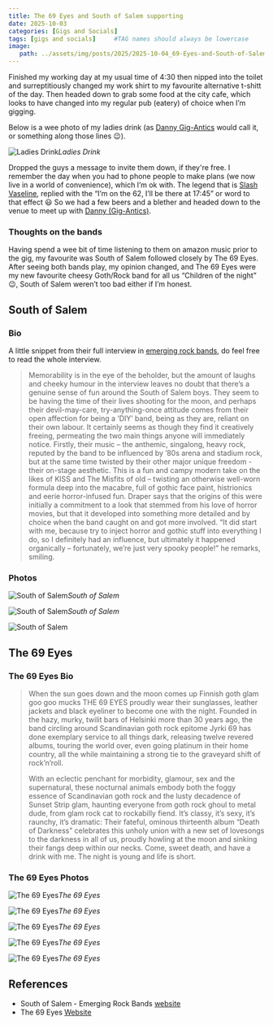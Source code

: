 ```yaml
---
title: The 69 Eyes and South of Salem supporting
date: 2025-10-03
categories: [Gigs and Socials]
tags: [gigs and socials]     #TAG names should always be lowercase
image:
   path: ../assets/img/posts/2025/2025-10-04_69-Eyes-and-South-of-Salem/the_69_eyes.webp
---
```


Finished my working day at my usual time of 4:30 then nipped into the toilet and surreptitiously changed my work shirt to my favourite alternative t-shitt of the day. Then headed down to grab some food at the city cafe, which looks to have changed into my regular pub (eatery) of choice when I’m gigging.

Below is a wee photo of my ladies drink (as [Danny Gig-Antics](https://gig-antics.live) would call it, or something along those lines 😉).

![Ladies Drink](../assets/img/posts/2025/2025-10-04_69-Eyes-and-South-of-Salem/Ladies_Drink.webp)_Ladies Drink_

Dropped the guys a message to invite them down, if they're free.  I remember the day when you had to phone people to make plans (we now live in a world of convenience), which I’m ok with. The legend that is [Slash Vaseline](https://www.gig-antics.live/post/introducing-slash-vaseline), replied with the “I’m on the 62, I’ll be there at 17:45” or word to that effect 😃 So we had a few beers and a blether and headed down to the venue to meet up with [Danny (Gig-Antics)](https://www.gig-antics.live/).

### Thoughts on the bands

Having spend a wee bit of time listening to them on amazon music prior to the gig, my favourite was South of Salem followed closely by The 69 Eyes. After seeing both bands play, my opinion changed, and The 69 Eyes were my new favourite cheesy Goth/Rock band for all us “Children of the night” 😉, South of Salem weren’t too bad either if I’m honest.

## South of Salem

### Bio

A little snippet from their full interview in [emerging rock bands](https://emergingrockbands.co.uk/interview-south-of-salem/), do feel free to read the whole interview.

> Memorability is in the eye of the beholder, but the amount of laughs and cheeky humour in the interview leaves no doubt that there’s a genuine sense of fun around the South of Salem boys.  They seem to be having the time of their lives shooting for the moon, and perhaps their devil-may-care, try-anything-once attitude comes from their open affection for being a ‘DIY’ band, being as they are, reliant on their own labour.  It certainly seems as though they find it creatively freeing, permeating the two main things anyone will immediately notice.  Firstly, their music – the anthemic, singalong, heavy rock, reputed by the band to be influenced by ’80s arena and stadium rock, but at the same time twisted by their other major unique freedom -their on-stage aesthetic.  This is a fun and campy modern take on the likes of KISS and The Misfits of old – twisting an otherwise well-worn formula deep into the macabre, full of gothic face paint, histrionics and eerie horror-infused fun. Draper says that the origins of this were initially a commitment to a look that stemmed from his love of horror movies, but that it developed into something more detailed and by choice when the band caught on and got more involved. “It did start with me, because try to inject horror and gothic stuff into everything I do, so I definitely had an influence, but ultimately it happened organically – fortunately, we’re just very spooky people!” he remarks, smiling.

### Photos

![South of Salem](../assets/img/posts/2025/2025-10-04_69-Eyes-and-South-of-Salem/South_of_Salem_02.webp)_South of Salem_

![South of Salem](../assets/img/posts/2025/2025-10-04_69-Eyes-and-South-of-Salem/South_of_Salem_03.webp)_South of Salem_

![South of Salem](../assets/img/posts/2025/2025-10-04_69-Eyes-and-South-of-Salem/South_of_Salem_05.webp)

## The 69 Eyes

### The 69 Eyes Bio

> When the sun goes down and the moon comes up Finnish goth glam goo goo mucks THE 69 EYES proudly wear their sunglasses, leather jackets and black eyeliner to become one with the night. Founded in the hazy, murky, twilit bars of Helsinki more than 30 years ago, the band circling around Scandinavian goth rock epitome Jyrki 69 has done exemplary service to all things dark, releasing twelve revered albums, touring the world over, even going platinum in their home country, all the while maintaining a strong tie to the graveyard shift of rock’n’roll.
>
>
> With an eclectic penchant for morbidity, glamour, sex and the supernatural, these nocturnal animals embody both the foggy essence of Scandinavian goth rock and the lusty decadence of Sunset Strip glam, haunting everyone from goth rock ghoul to metal dude, from glam rock cat to rockabilly fiend. It’s classy, it’s sexy, it’s raunchy, it’s dramatic: Their fateful, ominous thirteenth album “Death of Darkness” celebrates this unholy union with a new set of lovesongs to the darkness in all of us, proudly howling at the moon and sinking their fangs deep within our necks. Come, sweet death, and have a drink with me. The night is young and life is short.

### The 69 Eyes Photos

![The 69 Eyes](../assets/img/posts/2025/2025-10-04_69-Eyes-and-South-of-Salem/69_Eyes_03.webp)_The 69 Eyes_

![The 69 Eyes](../assets/img/posts/2025/2025-10-04_69-Eyes-and-South-of-Salem/69_Eyes_04.webp)_The 69 Eyes_

![The 69 Eyes](../assets/img/posts/2025/2025-10-04_69-Eyes-and-South-of-Salem/69_Eyes_05.webp)_The 69 Eyes_

![The 69 Eyes](../assets/img/posts/2025/2025-10-04_69-Eyes-and-South-of-Salem/69_Eyes_06.webp)_The 69 Eyes_

![The 69 Eyes](../assets/img/posts/2025/2025-10-04_69-Eyes-and-South-of-Salem/69_Eyes_07.webp)_The 69 Eyes_

## References

- South of Salem - Emerging Rock Bands [website](https://emergingrockbands.co.uk/interview-south-of-salem/)
- The 69 Eyes [Website](https://69eyes.com/)
